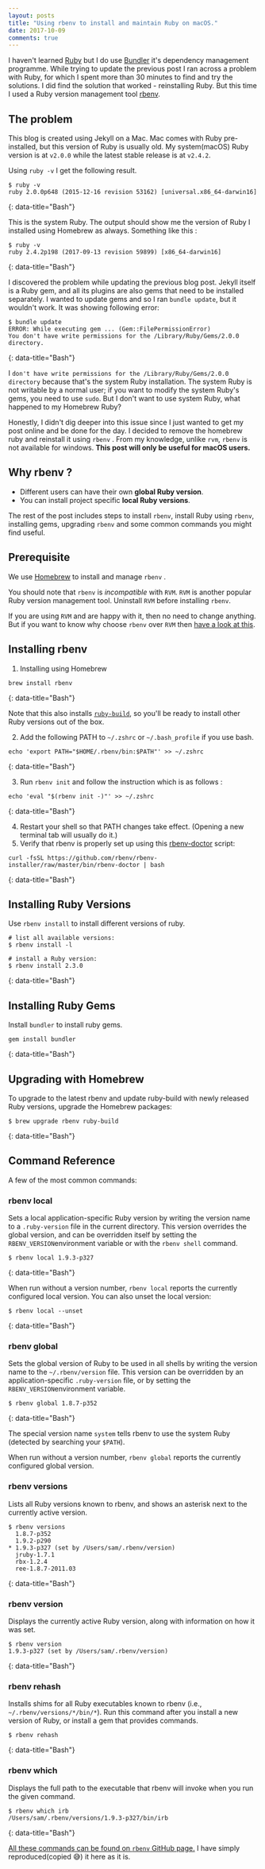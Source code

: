 ```yaml
---
layout: posts
title: "Using rbenv to install and maintain Ruby on macOS."
date: 2017-10-09
comments: true
---
```


I haven't learned [Ruby][1] but I do use [Bundler][2] it's dependency management programme. While trying to update the previous post I ran across a problem with Ruby, for which I spent more than 30 minutes to find and try the solutions. I did find the solution that worked - reinstalling Ruby. But this time I used a Ruby version management tool [rbenv][3].


## The problem

This blog is created using Jekyll on a Mac. Mac comes with Ruby pre-installed, but this version of Ruby is usually old. My system(macOS) Ruby version is at `v2.0.0` while the latest stable release is at `v2.4.2`. 

Using `ruby -v` I get the following result.

```shell
$ ruby -v
ruby 2.0.0p648 (2015-12-16 revision 53162) [universal.x86_64-darwin16]
```
{: data-title="Bash"}

This is the system Ruby. The output should show me the version of Ruby I installed using Homebrew as always. Something like this :

```shell
$ ruby -v
ruby 2.4.2p198 (2017-09-13 revision 59899) [x86_64-darwin16]
```
{: data-title="Bash"}

I discovered the problem while updating the previous blog post. Jekyll itself is a Ruby gem, and all its plugins are also gems that need to be installed separately. I wanted to update gems and so I ran `bundle update`, but it wouldn't work. It was showing following error:

```shell
$ bundle update
ERROR: While executing gem ... (Gem::FilePermissionError)
You don't have write permissions for the /Library/Ruby/Gems/2.0.0 directory.
```
{: data-title="Bash"}

I `don't have write permissions for the /Library/Ruby/Gems/2.0.0 directory` because that's the system Ruby installation. The system Ruby is not writable by a normal user; if you want to modify the system Ruby's gems, you need to use `sudo`. But I don't want to use system Ruby, what happened to my Homebrew Ruby?

Honestly, I didn't dig deeper into this issue since I just wanted to get my post online and be done for the day. I decided to remove the homebrew ruby and reinstall it using  `rbenv` . From my knowledge, unlike `rvm`,  `rbenv`  is not available for windows. **This post will only be useful for macOS users.** 



## Why rbenv ?

- Different users can have their own **global Ruby version**.
- You can install project specific **local Ruby versions**.



The rest of the post includes steps to install  `rbenv`, install Ruby using `rbenv`, installing gems, upgrading `rbenv` and some common commands you might find useful.



## Prerequisite

We use [Homebrew][4] to install and manage  `rbenv` .

You should note that `rbenv` is *incompatible* with `RVM`. `RVM` is another popular Ruby version management tool. Uninstall `RVM` before installing `rbenv`. 

If you are using `RVM` and are happy with it, then no need to change anything. But if you want to know why choose  `rbenv` over `RVM` then [have a look at this][5].  



## Installing rbenv

1. Installing using Homebrew

```shell
brew install rbenv
```
{: data-title="Bash"}

Note that this also installs [`ruby-build`][6], so you'll be ready to install other Ruby versions out of the box.

2. Add the following PATH to `~/.zshrc` or `~/.bash_profile` if you use bash.

```shell
echo 'export PATH="$HOME/.rbenv/bin:$PATH"' >> ~/.zshrc			
```
{: data-title="Bash"}

3. Run `rbenv init` and follow the instruction which is as follows :

```shell
echo 'eval "$(rbenv init -)"' >> ~/.zshrc
```
{: data-title="Bash"}

4. Restart your shell so that PATH changes take effect. (Opening a new terminal tab will usually do it.)
5. Verify that rbenv is properly set up using this [rbenv-doctor][7] script:

```shell
curl -fsSL https://github.com/rbenv/rbenv-installer/raw/master/bin/rbenv-doctor | bash
```
{: data-title="Bash"}


## Installing Ruby Versions

Use `rbenv install` to install different versions of ruby.

```shell
# list all available versions:
$ rbenv install -l

# install a Ruby version:
$ rbenv install 2.3.0
```
{: data-title="Bash"}


## Installing Ruby Gems

Install `bundler` to install ruby gems.

```shell
gem install bundler
```
{: data-title="Bash"}


## Upgrading with Homebrew

To upgrade to the latest rbenv and update ruby-build with newly released Ruby versions, upgrade the Homebrew packages:

```shell
$ brew upgrade rbenv ruby-build
```
{: data-title="Bash"}


## Command Reference

A few of the most common commands:

### rbenv local

Sets a local application-specific Ruby version by writing the version name to a `.ruby-version` file in the current directory. This version overrides the global version, and can be overridden itself by setting the `RBENV_VERSION`environment variable or with the `rbenv shell` command.

```shell
$ rbenv local 1.9.3-p327
```
{: data-title="Bash"}

When run without a version number, `rbenv local` reports the currently configured local version. You can also unset the local version:

```shell
$ rbenv local --unset
```
{: data-title="Bash"}

### rbenv global

Sets the global version of Ruby to be used in all shells by writing the version name to the `~/.rbenv/version` file. This version can be overridden by an application-specific `.ruby-version` file, or by setting the `RBENV_VERSION`environment variable.

```shell
$ rbenv global 1.8.7-p352
```
{: data-title="Bash"}

The special version name `system` tells rbenv to use the system Ruby (detected by searching your `$PATH`).

When run without a version number, `rbenv global` reports the currently configured global version.

### rbenv versions

Lists all Ruby versions known to rbenv, and shows an asterisk next to the currently active version.

```shell
$ rbenv versions
  1.8.7-p352
  1.9.2-p290
* 1.9.3-p327 (set by /Users/sam/.rbenv/version)
  jruby-1.7.1
  rbx-1.2.4
  ree-1.8.7-2011.03
```
{: data-title="Bash"}

### rbenv version

Displays the currently active Ruby version, along with information on how it was set.

```shell
$ rbenv version
1.9.3-p327 (set by /Users/sam/.rbenv/version)
```
{: data-title="Bash"}

### rbenv rehash

Installs shims for all Ruby executables known to rbenv (i.e., `~/.rbenv/versions/*/bin/*`). Run this command after you install a new version of Ruby, or install a gem that provides commands.

```shell
$ rbenv rehash
```
{: data-title="Bash"}

### rbenv which

Displays the full path to the executable that rbenv will invoke when you run the given command.

```shell
$ rbenv which irb
/Users/sam/.rbenv/versions/1.9.3-p327/bin/irb
```
{: data-title="Bash"}

[All these commands can be found on `rbenv` GitHub page.][8] I have simply reproduced(copied 😅) it here as it is.


<div class="line"></div>


[1]: https://www.ruby-lang.org/en/	"Ruby Programming Language"
[2]: https://bundler.io/	"Bundler"
[3]: https://github.com/rbenv/rbenv	"rbenv"
[4]: https://brew.sh/	"Homebrew"
[5]: https://github.com/rbenv/rbenv/wiki/Why-rbenv%3F	"Why choose rbenv?"
[6]: https://github.com/rbenv/ruby-build	"ruby-build"
[7]: https://github.com/rbenv/rbenv-installer/blob/master/bin/rbenv-doctor	"rbenv-doctor"
[8]: https://github.com/rbenv/rbenv#command-reference	"List of commands for rbenv."

